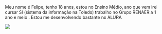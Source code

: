 
Meu nome é Felipe, tenho 18 anos, estou no Ensino Médio, ano que vem irei cursar SI (sistema da informação na Toledo) 
trabalho no Grupo RENAER a 1 ano e meio .
Estou me desenvolvendo bastante no ALURA 


![](https://tenor.com/bCiAJ.gif)
